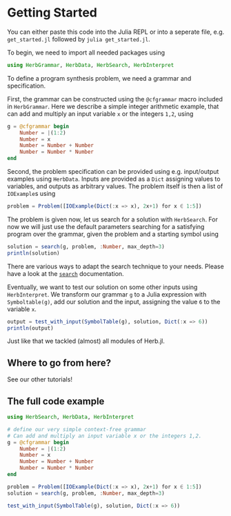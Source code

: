 # Getting Started

You can either paste this code into the Julia REPL or into a seperate file, e.g. `get_started.jl` followed by `julia get_started.jl`.

To begin, we need to import all needed packages using

```julia
using HerbGrammar, HerbData, HerbSearch, HerbInterpret
```

To define a program synthesis problem, we need a grammar and specification. 

First, the grammar can be constructed using the `@cfgrammar` macro included in `HerbGrammar`. Here we describe a simple integer arithmetic example, that can add and multiply an input variable `x` or the integers `1,2`, using


```julia
g = @cfgrammar begin
    Number = |(1:2)
    Number = x
    Number = Number + Number
    Number = Number * Number
end
```

Second, the problem specification can be provided using e.g. input/output examples using `HerbData`. Inputs are provided as a `Dict` assigning values to variables, and outputs as arbitrary values. The problem itself is then a list of `IOExample`s using

```julia
problem = Problem([IOExample(Dict(:x => x), 2x+1) for x ∈ 1:5])
```

The problem is given now, let us search for a solution with `HerbSearch`. For now we will just use the default parameters searching for a satisfying program over the grammar, given the problem and a starting symbol using

```julia
solution = search(g, problem, :Number, max_depth=3)
println(solution)
```

There are various ways to adapt the search technique to your needs. Please have a look at the [`search`](@ref) documentation.

Eventually, we want to test our solution on some other inputs using `HerbInterpret`. We transform our grammar `g` to a Julia expression with `Symboltable(g)`, add our solution and the input, assigning the value `6` to the variable `x`.

```julia
output = test_with_input(SymbolTable(g), solution, Dict(:x => 6))
println(output)
```

Just like that we tackled (almost) all modules of Herb.jl.

## Where to go from here?

See our other tutorials!

## The full code example

```julia
using HerbSearch, HerbData, HerbInterpret

# define our very simple context-free grammar
# Can add and multiply an input variable x or the integers 1,2.
g = @cfgrammar begin
    Number = |(1:2)
    Number = x
    Number = Number + Number
    Number = Number * Number
end

problem = Problem([IOExample(Dict(:x => x), 2x+1) for x ∈ 1:5])
solution = search(g, problem, :Number, max_depth=3)

test_with_input(SymbolTable(g), solution, Dict(:x => 6))
```



